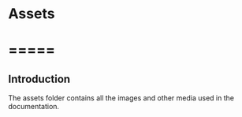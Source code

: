 # Assets
# =====
## Introduction
The assets folder contains all the images and other media used in the documentation.